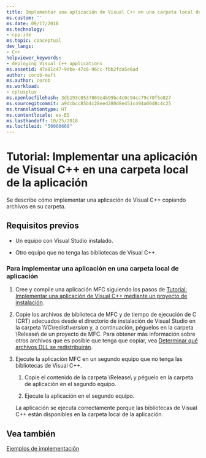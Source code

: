 ```yaml
---
title: Implementar una aplicación de Visual C++ en una carpeta local de la aplicación | Microsoft Docs
ms.custom: ''
ms.date: 09/17/2018
ms.technology:
- cpp-ide
ms.topic: conceptual
dev_langs:
- C++
helpviewer_keywords:
- deploying Visual C++ applications
ms.assetid: 47a81c47-9dbe-47c6-96cc-fbb2fda5e6ad
author: corob-msft
ms.author: corob
ms.workload:
- cplusplus
ms.openlocfilehash: 3db193c0537869e4b99bc4c0c94cc79c70f5e827
ms.sourcegitcommit: a9dcbcc85b4c28eed280d8e451c494a00d8c4c25
ms.translationtype: HT
ms.contentlocale: es-ES
ms.lasthandoff: 10/25/2018
ms.locfileid: "50060668"
---
```

# <a name="walkthrough-deploying-a-visual-c-application-to-an-application-local-folder"></a>Tutorial: Implementar una aplicación de Visual C++ en una carpeta local de la aplicación

Se describe cómo implementar una aplicación de Visual C++ copiando archivos en su carpeta.

## <a name="prerequisites"></a>Requisitos previos

- Un equipo con Visual Studio instalado.

- Otro equipo que no tenga las bibliotecas de Visual C++.

### <a name="to-deploy-an-application-to-an-application-local-folder"></a>Para implementar una aplicación en una carpeta local de aplicación

1. Cree y compile una aplicación MFC siguiendo los pasos de [Tutorial: Implementar una aplicación de Visual C++ mediante un proyecto de instalación](walkthrough-deploying-a-visual-cpp-application-by-using-a-setup-project.md).

1. Copie los archivos de biblioteca de MFC y de tiempo de ejecución de C (CRT) adecuados desde el directorio de instalación de Visual Studio en la carpeta \\VC\\redist\\*version* y, a continuación, péguelos en la carpeta \Release\ de un proyecto de MFC. Para obtener más información sobre otros archivos que es posible que tenga que copiar, vea [Determinar qué archivos DLL se redistribuirán](determining-which-dlls-to-redistribute.md).

1. Ejecute la aplicación MFC en un segundo equipo que no tenga las bibliotecas de Visual C++.

   1. Copie el contenido de la carpeta \Release\ y péguelo en la carpeta de aplicación en el segundo equipo.

   1. Ejecute la aplicación en el segundo equipo.

   La aplicación se ejecuta correctamente porque las bibliotecas de Visual C++ están disponibles en la carpeta local de la aplicación.

## <a name="see-also"></a>Vea también

[Ejemplos de implementación](deployment-examples.md)<br/>
